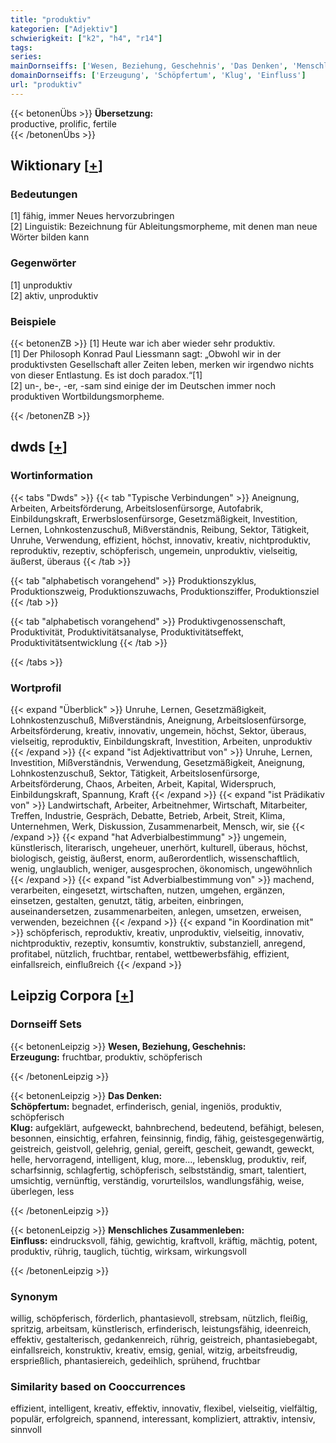 ```yaml
---
title: "produktiv"
kategorien: ["Adjektiv"]
schwierigkeit: ["k2", "h4", "r14"]
tags:
series:
mainDornseiffs: ['Wesen, Beziehung, Geschehnis', 'Das Denken', 'Menschliches Zusammenleben']
domainDornseiffs: ['Erzeugung', 'Schöpfertum', 'Klug', 'Einfluss']
url: "produktiv"
---
```


{{< betonenÜbs >}}
**Übersetzung:**  
productive, prolific, fertile  
{{< /betonenÜbs >}}

## Wiktionary [[+](https://de.wiktionary.org/wiki/produktiv)]

### Bedeutungen
[1] fähig, immer Neues hervorzubringen  
[2] Linguistik: Bezeichnung für Ableitungsmorpheme, mit denen man neue Wörter bilden kann  

### Gegenwörter
[1] unproduktiv  
[2] aktiv, unproduktiv  

### Beispiele
{{< betonenZB >}}
[1] Heute war ich aber wieder sehr produktiv.  
[1] Der Philosoph Konrad Paul Liessmann sagt: „Obwohl wir in der produktivsten Gesellschaft aller Zeiten leben, merken wir irgendwo nichts von dieser Entlastung. Es ist doch paradox.“[1]  
[2] un-, be-, -er, -sam sind einige der im Deutschen immer noch produktiven Wortbildungsmorpheme.  

{{< /betonenZB >}}


## dwds [[+](https://www.dwds.de/wb/produktiv)]

### Wortinformation
{{< tabs "Dwds" >}}
{{< tab "Typische Verbindungen" >}}
Aneignung, Arbeiten, Arbeitsförderung, Arbeitslosenfürsorge, Autofabrik, Einbildungskraft, Erwerbslosenfürsorge, Gesetzmäßigkeit, Investition, Lernen, Lohnkostenzuschuß, Mißverständnis, Reibung, Sektor, Tätigkeit, Unruhe, Verwendung, effizient, höchst, innovativ, kreativ, nichtproduktiv, reproduktiv, rezeptiv, schöpferisch, ungemein, unproduktiv, vielseitig, äußerst, überaus
{{< /tab >}}

{{< tab "alphabetisch vorangehend" >}}
Produktionszyklus, Produktionszweig, Produktionszuwachs, Produktionsziffer, Produktionsziel
{{< /tab >}}

{{< tab "alphabetisch vorangehend" >}}
Produktivgenossenschaft, Produktivität, Produktivitätsanalyse, Produktivitätseffekt, Produktivitätsentwicklung
{{< /tab >}}

{{< /tabs >}}

### Wortprofil
{{< expand "Überblick" >}} Unruhe, Lernen, Gesetzmäßigkeit, Lohnkostenzuschuß, Mißverständnis, Aneignung, Arbeitslosenfürsorge, Arbeitsförderung, kreativ, innovativ, ungemein, höchst, Sektor, überaus, vielseitig, reproduktiv, Einbildungskraft, Investition, Arbeiten, unproduktiv {{< /expand >}}
{{< expand "ist Adjektivattribut von" >}} Unruhe, Lernen, Investition, Mißverständnis, Verwendung, Gesetzmäßigkeit, Aneignung, Lohnkostenzuschuß, Sektor, Tätigkeit, Arbeitslosenfürsorge, Arbeitsförderung, Chaos, Arbeiten, Arbeit, Kapital, Widerspruch, Einbildungskraft, Spannung, Kraft {{< /expand >}}
{{< expand "ist Prädikativ von" >}} Landwirtschaft, Arbeiter, Arbeitnehmer, Wirtschaft, Mitarbeiter, Treffen, Industrie, Gespräch, Debatte, Betrieb, Arbeit, Streit, Klima, Unternehmen, Werk, Diskussion, Zusammenarbeit, Mensch, wir, sie {{< /expand >}}
{{< expand "hat Adverbialbestimmung" >}} ungemein, künstlerisch, literarisch, ungeheuer, unerhört, kulturell, überaus, höchst, biologisch, geistig, äußerst, enorm, außerordentlich, wissenschaftlich, wenig, unglaublich, weniger, ausgesprochen, ökonomisch, ungewöhnlich {{< /expand >}}
{{< expand "ist Adverbialbestimmung von" >}} machend, verarbeiten, eingesetzt, wirtschaften, nutzen, umgehen, ergänzen, einsetzen, gestalten, genutzt, tätig, arbeiten, einbringen, auseinandersetzen, zusammenarbeiten, anlegen, umsetzen, erweisen, verwenden, bezeichnen {{< /expand >}}
{{< expand "in Koordination mit" >}} schöpferisch, reproduktiv, kreativ, unproduktiv, vielseitig, innovativ, nichtproduktiv, rezeptiv, konsumtiv, konstruktiv, substanziell, anregend, profitabel, nützlich, fruchtbar, rentabel, wettbewerbsfähig, effizient, einfallsreich, einflußreich {{< /expand >}}

## Leipzig Corpora [[+](https://corpora.uni-leipzig.de/en/res?word=produktiv&corpusId=deu_newscrawl-public_2018)]

### Dornseiff Sets
{{< betonenLeipzig >}}
**Wesen, Beziehung, Geschehnis:**  
**Erzeugung:** fruchtbar, produktiv, schöpferisch  

{{< /betonenLeipzig >}}


{{< betonenLeipzig >}}
**Das Denken:**  
**Schöpfertum:** begnadet, erfinderisch, genial, ingeniös, produktiv, schöpferisch  
**Klug:** aufgeklärt, aufgeweckt, bahnbrechend, bedeutend, befähigt, belesen, besonnen, einsichtig, erfahren, feinsinnig, findig, fähig, geistesgegenwärtig, geistreich, geistvoll, gelehrig, genial, gereift, gescheit, gewandt, geweckt, helle, hervorragend, intelligent, klug, more..., lebensklug, produktiv, reif, scharfsinnig, schlagfertig, schöpferisch, selbstständig, smart, talentiert, umsichtig, vernünftig, verständig, vorurteilslos, wandlungsfähig, weise, überlegen, less  

{{< /betonenLeipzig >}}


{{< betonenLeipzig >}}
**Menschliches Zusammenleben:**  
**Einfluss:** eindrucksvoll, fähig, gewichtig, kraftvoll, kräftig, mächtig, potent, produktiv, rührig, tauglich, tüchtig, wirksam, wirkungsvoll  

{{< /betonenLeipzig >}}

### Synonym
willig, schöpferisch, förderlich, phantasievoll, strebsam, nützlich, fleißig, spritzig, arbeitsam, künstlerisch, erfinderisch, leistungsfähig, ideenreich, effektiv, gestalterisch, gedankenreich, rührig, geistreich, phantasiebegabt, einfallsreich, konstruktiv, kreativ, emsig, genial, witzig, arbeitsfreudig, ersprießlich, phantasiereich, gedeihlich, sprühend, fruchtbar


### Similarity based on Cooccurrences
effizient, intelligent, kreativ, effektiv, innovativ, flexibel, vielseitig, vielfältig, populär, erfolgreich, spannend, interessant, kompliziert, attraktiv, intensiv, sinnvoll

